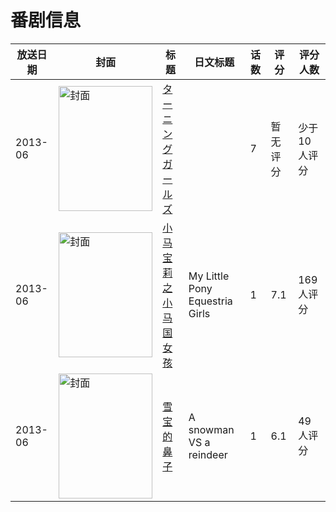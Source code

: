 # 番剧信息

|放送日期|封面|标题|日文标题|话数|评分|评分人数|
|---|---|---|---|---|---|---|
|2013-06|<img src="//lain.bgm.tv/pic/cover/c/cd/dd/112496_STtR9.jpg" alt="封面" style="width:150px;height:200px;object-fit:cover;">|[ターニングガールズ](https://bangumi.tv/subject/112496)||7|暂无评分|少于10人评分|
|2013-06|<img src="//lain.bgm.tv/pic/cover/c/cd/53/80599_GEgg6.jpg" alt="封面" style="width:150px;height:200px;object-fit:cover;">|[小马宝莉之小马国女孩](https://bangumi.tv/subject/80599)|My Little Pony Equestria Girls|1|7.1|169人评分|
|2013-06|<img src="//lain.bgm.tv/pic/cover/c/7a/37/210599_29N2S.jpg" alt="封面" style="width:150px;height:200px;object-fit:cover;">|[雪宝的鼻子](https://bangumi.tv/subject/210599)|A snowman VS a reindeer|1|6.1|49人评分|
